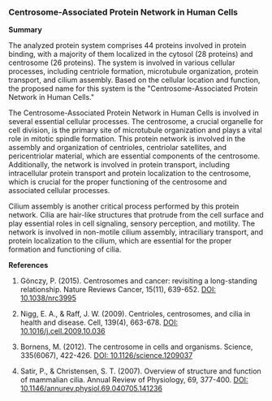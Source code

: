 ### Centrosome-Associated Protein Network in Human Cells

**Summary**

The analyzed protein system comprises 44 proteins involved in protein binding, with a majority of them localized in the cytosol (28 proteins) and centrosome (26 proteins). The system is involved in various cellular processes, including centriole formation, microtubule organization, protein transport, and cilium assembly. Based on the cellular location and function, the proposed name for this system is the "Centrosome-Associated Protein Network in Human Cells."

The Centrosome-Associated Protein Network in Human Cells is involved in several essential cellular processes. The centrosome, a crucial organelle for cell division, is the primary site of microtubule organization and plays a vital role in mitotic spindle formation. This protein network is involved in the assembly and organization of centrioles, centriolar satellites, and pericentriolar material, which are essential components of the centrosome. Additionally, the network is involved in protein transport, including intracellular protein transport and protein localization to the centrosome, which is crucial for the proper functioning of the centrosome and associated cellular processes.

Cilium assembly is another critical process performed by this protein network. Cilia are hair-like structures that protrude from the cell surface and play essential roles in cell signaling, sensory perception, and motility. The network is involved in non-motile cilium assembly, intraciliary transport, and protein localization to the cilium, which are essential for the proper formation and functioning of cilia.

**References**

1. Gönczy, P. (2015). Centrosomes and cancer: revisiting a long-standing relationship. Nature Reviews Cancer, 15(11), 639-652. [DOI: 10.1038/nrc3995](https://doi.org/10.1038/nrc3995)

2. Nigg, E. A., & Raff, J. W. (2009). Centrioles, centrosomes, and cilia in health and disease. Cell, 139(4), 663-678. [DOI: 10.1016/j.cell.2009.10.036](https://doi.org/10.1016/j.cell.2009.10.036)

3. Bornens, M. (2012). The centrosome in cells and organisms. Science, 335(6067), 422-426. [DOI: 10.1126/science.1209037](https://doi.org/10.1126/science.1209037)

4. Satir, P., & Christensen, S. T. (2007). Overview of structure and function of mammalian cilia. Annual Review of Physiology, 69, 377-400. [DOI: 10.1146/annurev.physiol.69.040705.141236](https://doi.org/10.1146/annurev.physiol.69.040705.141236)